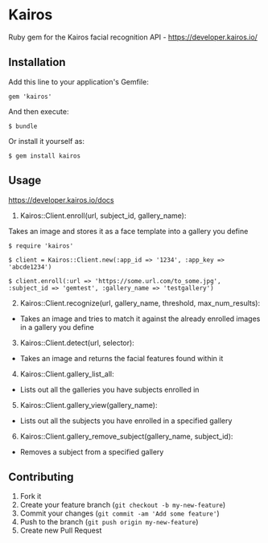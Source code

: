 # Kairos

Ruby gem for the Kairos facial recognition API - https://developer.kairos.io/

## Installation

Add this line to your application's Gemfile:

    gem 'kairos'

And then execute:

    $ bundle

Or install it yourself as:

    $ gem install kairos

## Usage
https://developer.kairos.io/docs

1. Kairos::Client.enroll(url, subject_id, gallery_name):

Takes an image and stores it as a face template into a gallery you define

    $ require 'kairos'

    $ client = Kairos::Client.new(:app_id => '1234', :app_key => 'abcde1234')

    $ client.enroll(:url => 'https://some.url.com/to_some.jpg', :subject_id => 'gemtest', :gallery_name => 'testgallery')


2. Kairos::Client.recognize(url, gallery_name, threshold, max_num_results):
 - Takes an image and tries to match it against the already enrolled images in a gallery you define

3. Kairos::Client.detect(url, selector):
 - Takes an image and returns the facial features found within it

4. Kairos::Client.gallery_list_all:
 - Lists out all the galleries you have subjects enrolled in

5. Kairos::Client.gallery_view(gallery_name):
 - Lists out all the subjects you have enrolled in a specified gallery

6. Kairos::Client.gallery_remove_subject(gallery_name, subject_id):
 - Removes a subject from a specified gallery

## Contributing

1. Fork it
2. Create your feature branch (`git checkout -b my-new-feature`)
3. Commit your changes (`git commit -am 'Add some feature'`)
4. Push to the branch (`git push origin my-new-feature`)
5. Create new Pull Request
